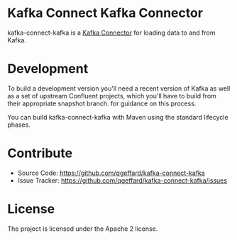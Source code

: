 # Kafka Connect Kafka Connector

kafka-connect-kafka is a [Kafka Connector](http://kafka.apache.org/documentation.html#connect)
for loading data to and from Kafka.

# Development

To build a development version you'll need a recent version of Kafka as well as a set of upstream Confluent projects, which you'll have to build from their appropriate snapshot branch.
for guidance on this process.

You can build kafka-connect-kafka with Maven using the standard lifecycle phases.

# Contribute

- Source Code: https://github.com/qgeffard/kafka-connect-kafka
- Issue Tracker: https://github.com/qgeffard/kafka-connect-kafka/issues


# License

The project is licensed under the Apache 2 license.
